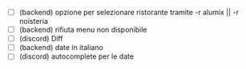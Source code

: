 - [ ] (backend) opzione per selezionare ristorante tramite -r alumix || -r noisteria
- [ ] (backend) rifiuta menu non disponibile
- [ ] (discord) Diff
- [ ] (backend) date in italiano
- [ ] (discord) autocomplete per le date
